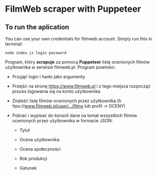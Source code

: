 # FilmWeb scraper with Puppeteer

  

## To run the aplication 
 
 You can use your own credentials for filmweb account. Simply run this in terminal:

`node index.js login password`


Program, który **scrapuje**  za pomocą **Puppeteer** listę ocenionych filmów użytkownika w serwisie filmweb.pl. Program powinien:

-   Przyjąć login i hasło jako argumenty
    
-   Przejść na stronę ​https://www.filmweb.pl i z tego miejsca rozpocząć proces logowania się na konto użytkownika
    
-   Znaleźć listę filmów ocenionych przez użytkownika (h​ ttps://www.filmweb.pl/user/.../films lub profil -> OCENY)
    
-   Pobrać i wypisać do konsoli dane na temat wszystkich filmów ocenionych przez użytkownika w formacie JSON:
    
    -   Tytuł
        
    -   Ocena użytkownika
        
    -   Ocena społeczności
        
    -   Rok produkcji
        
    -   Gatunek